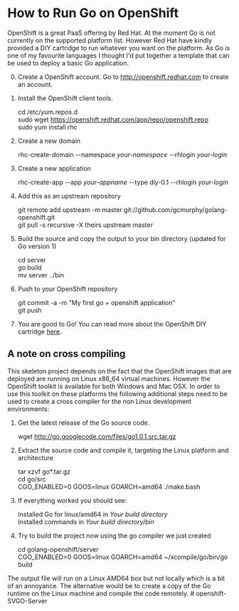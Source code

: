 How to Run Go on OpenShift
==========================

OpenShift is a great PaaS offering by Red Hat. At the moment 
Go is not currently on the supported platform list. However Red Hat 
have kindly provided a DIY cartridge to run whatever you want on the 
platform. As Go is one of my favourite languages I thought I'd put 
together a template that can be used to deploy a basic Go application. 

0. Create a OpenShift account. Go to http://openshift.redhat.com to create an account.
    
1. Install the OpenShift client tools. 
      
    cd /etc/yum.repos.d  
    sudo wget https://openshift.redhat.com/app/repo/openshift.repo  
    sudo yum install rhc

2. Create a new domain

    rhc-create-domain --namespace *your-namespace* --rhlogin *your-login*

3. Create a new application 

    rhc-create-app --app *your-appname* --type diy-0.1 --rhlogin *your-login*

4. Add this as an upstream repository

    git remote add upstream -m master git://github.com/gcmurphy/golang-openshift.git  
    git pull -s recursive -X theirs upstream master

5. Build the source and copy the output to your bin directory (updated for Go version 1)
    
    cd server  
    go build   
    mv server ../bin  

5. Push to your OpenShift repository
   
    git commit -a -m "My first go + openshift application"   
    git push


6. You are good to Go! You can read more about the OpenShift DIY cartridge [here](https://www.redhat.com/openshift/community/blogs/a-paas-that-runs-anything-http-getting-started-with-diy-applications-on-openshift). 

A note on cross compiling
-------------------------

This skeleton project depends on the fact that the OpenShift images that 
are deployed are running on Linux x86_64 virtual machines. However the 
OpenShift toolkit is available for both Windows and Mac OSX. In order 
to use this toolkit on these platforms the following additional steps need 
to be used to create a cross compiler for the non Linux development environments: 


1. Get the latest release of the Go source code. 

    wget http://go.googlecode.com/files/go1.0.1.src.tar.gz

2. Extract the source code and compile it, targeting the Linux platform and architecture
    
    tar xzvf go*.tar.gz  
    cd go/src  
    CGO_ENABLED=0 GOOS=linux GOARCH=amd64 ./make.bash  

3. If everything worked you should see:

    Installed Go for linux/amd64 in _Your build directory_   
    Installed commands in _Your build directory/bin_
    
4. Try to build the project now using the go compiler we just created 

    cd golang-openshift/server  
    CGO_ENABLED=0 GOOS=linux GOARCH=amd64 ~/xcompile/go/bin/go build  
    
The output file will run on a Linux AMD64 box but not locally which is 
a bit of an annoyance. The alternative would be to create a copy of the 
Go runtime on the Linux machine and compile the code remotely. # openshift-SVGO-Server
